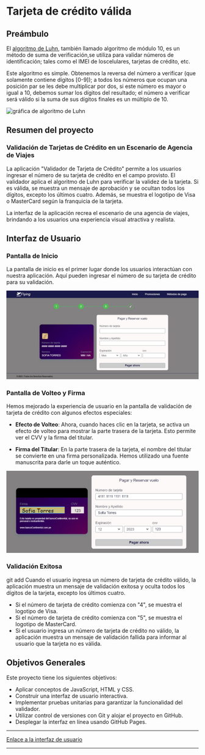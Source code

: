# Tarjeta de crédito válida

## Preámbulo

El [algoritmo de Luhn](https://es.wikipedia.org/wiki/Algoritmo_de_Luhn), también llamado algoritmo de módulo 10, es un método de suma de verificación,se utiliza para validar números de identificación; tales como el IMEI de loscelulares, tarjetas de crédito, etc.

Este algoritmo es simple. Obtenemos la reversa del número a verificar (que solamente contiene dígitos [0-9]); a todos los números que ocupan una posición par se les debe multiplicar por dos, si este número es mayor o igual a 10, debemos sumar los dígitos del resultado; el número a verificar será válido si la suma de sus dígitos finales es un múltiplo de 10.

![gráfica de algoritmo de Luhn](./AlgoritmoLuhn.png)

## Resumen del proyecto

### Validación de Tarjetas de Crédito en un Escenario de Agencia de Viajes

La aplicación "Validador de Tarjeta de Crédito" permite a los usuarios ingresar el número de su tarjeta de crédito en el campo provisto. El validador aplica el algoritmo de Luhn para verificar la validez de la tarjeta. Si es válida, se muestra un mensaje de aprobación y se ocultan todos los dígitos, excepto los últimos cuatro. Además, se muestra el logotipo de Visa o MasterCard según la franquicia de la tarjeta.

La interfaz de la aplicación recrea el escenario de una agencia de viajes, brindando a los usuarios una experiencia visual atractiva y realista. 

## Interfaz de Usuario

### Pantalla de Inicio

La pantalla de inicio es el primer lugar donde los usuarios interactúan con nuestra aplicación. Aquí pueden ingresar el número de su tarjeta de crédito para su validación.

![Pantalla de Inicio](./src/assets/home.jpg)

### Pantalla de Volteo y Firma

Hemos mejorado la experiencia de usuario en la pantalla de validación de tarjeta de crédito con algunos efectos especiales:

- **Efecto de Volteo**: Ahora, cuando haces clic en la tarjeta, se activa un efecto de volteo para mostrar la parte trasera de la tarjeta. Esto permite ver el CVV y la firma del titular.

- **Firma del Titular**: En la parte trasera de la tarjeta, el nombre del titular se convierte en una firma personalizada. Hemos utilizado una fuente manuscrita para darle un toque auténtico.

![Pantalla de Volteo y Firma](./src/assets/card-effect.jpg)

### Validación Exitosa
git add
Cuando el usuario ingresa un número de tarjeta de crédito válido, la aplicación muestra un mensaje de validación exitosa y oculta todos los dígitos de la tarjeta, excepto los últimos cuatro. 

- Si el número de tarjeta de crédito comienza con "4", se muestra el logotipo de Visa.
- Si el número de tarjeta de crédito comienza con "5", se muestra el logotipo de MasterCard.
- Si el usuario ingresa un número de tarjeta de crédito no válido, la aplicación muestra un mensaje de validación fallida para informar al usuario que la tarjeta no es válida.


## Objetivos Generales


Este proyecto tiene los siguientes objetivos:

- Aplicar conceptos de JavaScript, HTML y CSS.
- Construir una interfaz de usuario interactiva.
- Implementar pruebas unitarias para garantizar la funcionalidad del validador.
- Utilizar control de versiones con Git y alojar el proyecto en GitHub.
- Desplegar la interfaz en línea usando GitHub Pages.

---

[Enlace a la interfaz de usuario](https://sofia-torres-v.github.io/Card-validation/src/index.html)

---



